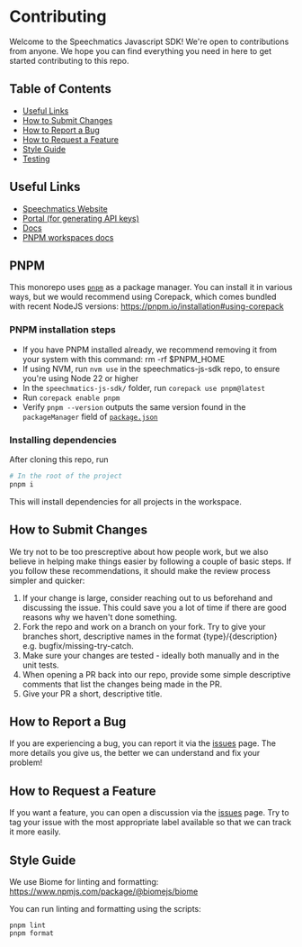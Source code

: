 # Contributing

Welcome to the Speechmatics Javascript SDK! We're open to contributions from anyone. We hope you can find everything you need in here to get started contributing to this repo.

## Table of Contents

- [Useful Links](#useful-links)
- [How to Submit Changes](#how-to-submit-changes)
- [How to Report a Bug](#how-to-report-a-bug)
- [How to Request a Feature](#how-to-request-a-feature)
- [Style Guide](#style-guide)
- [Testing](#testing)



## Useful Links

- [Speechmatics Website](https://www.speechmatics.com/)
- [Portal (for generating API keys)](https://portal.speechmatics.com/manage-access/)
- [Docs](https://docs.speechmatics.com/)
- [PNPM workspaces docs](https://pnpm.io/workspaces)


## PNPM

This monorepo uses [`pnpm`](https://pnpm.io/) as a package manager. You can install it in various ways, but we would recommend using Corepack, which comes bundled with recent NodeJS versions: https://pnpm.io/installation#using-corepack

### PNPM installation steps

- If you have PNPM installed already, we recommend removing it from your system with this command: rm -rf $PNPM_HOME
- If using NVM, run `nvm use` in the speechmatics-js-sdk repo, to ensure you're using Node 22 or higher
- In the `speechmatics-js-sdk/` folder, run `corepack use pnpm@latest`
- Run `corepack enable pnpm`
- Verify `pnpm --version` outputs the same version found in the `packageManager` field of [`package.json`](/package.json)

### Installing dependencies

After cloning this repo, run

```sh
# In the root of the project
pnpm i
```

This will install dependencies for all projects in the workspace.

## How to Submit Changes

We try not to be too prescreptive about how people work, but we also believe in helping make things easier by following a couple of basic steps. If you follow these recommendations, it should make the review process simpler and quicker:

1. If your change is large, consider reaching out to us beforehand and discussing the issue. This could save you a lot of time if there are good reasons why we haven't done something.
2. Fork the repo and work on a branch on your fork. Try to give your branches short, descriptive names in the format {type}/{description} e.g. bugfix/missing-try-catch.
3. Make sure your changes are tested - ideally both manually and in the unit tests.
4. When opening a PR back into our repo, provide some simple descriptive comments that list the changes being made in the PR.
5. Give your PR a short, descriptive title.

## How to Report a Bug

If you are experiencing a bug, you can report it via the [issues](https://github.com/speechmatics/speechmatics-js/issues) page.  The more details you give us, the better we can understand and fix your problem!

## How to Request a Feature

If you want a feature, you can open a discussion via the [issues](https://github.com/speechmatics/speechmatics-js/issues) page. Try to tag your issue with the most appropriate label available so that we can track it more easily.


## Style Guide

We use Biome for linting and formatting: https://www.npmjs.com/package/@biomejs/biome

You can run linting and formatting using the scripts:

```
pnpm lint
pnpm format
```
